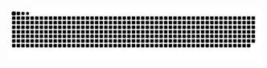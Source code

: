 <picture>
  <source media="(prefers-color-scheme: dark)" srcset="https://raw.githubusercontent.com/ArtemProkopev/ArtemProkopev/output/github-snake-dark.svg" />
  <source media="(prefers-color-scheme: light)" srcset="https://raw.githubusercontent.com/ArtemProkopev/ArtemProkopev/output/github-snake.svg" />
  <img alt="github-snake" src="https://raw.githubusercontent.com/ArtemProkopev/ArtemProkopev/output/github-snake.svg" />
</picture>
